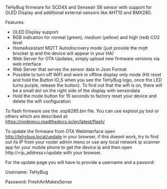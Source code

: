 TeHyBug firmware for SCD4X and Senseair S8 sensor with support for OLED Display and additional external sensors like AHT10 and BMX280.

Features:
- OLED Display support
- RGB indication for normal (green), medium (yellow) and high (red) CO2 level
- HomeAssistant MQTT Autodiscovery mode (just provide the mqtt brocker ip and the device will appear in your HA)
- Web Server for OTA Updates, simply upload new firmware versions via web interface
- Web Server that serves the sensor data in Json Format
- Possible to turn off WIFI and work in offline display only mode (Hit reset and hold the Button IO_5 when you see the TeHyBug logo, once the LED turns purple, release the button). To find out that the wifi is on, there will be a small dot on the right side of the display with sensordata
- Hold the mode button for 15 seconds to factory reset your device and delete  the wifi configuration

To flash firmware use the .esp8285.bin file.
You can use esptool.py tool or others which are described at: https://nodemcu.readthedocs.io/en/latest/flash/

To update the firmware from OTA WebInterface open http://tehybug.local/update in your browser, if this doesnt work, try to find out its IP from your router admin menu or use any local network ip scanner app for your mobile phone to get the device ip and then open http://<ip_address<ip address>>/update with your browser.

For the update page you will have to provide a username and a passord:
  
Username: TeHyBug
  
Password: FreshAirMakesSense
